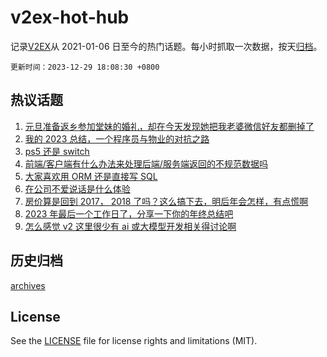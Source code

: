 # v2ex-hot-hub

 记录[V2EX](https://www.v2ex.com/)从 2021-01-06 日至今的热门话题。每小时抓取一次数据，按天[归档](archives)。

`更新时间：2023-12-29 18:08:30 +0800`

## 热议话题

1. [元旦准备返乡参加堂妹的婚礼，却在今天发现她把我老婆微信好友都删掉了](https://www.v2ex.com/t/1004269)
1. [我的 2023 总结，一个程序员与物业的对抗之路](https://www.v2ex.com/t/1004375)
1. [ps5 还是 switch](https://www.v2ex.com/t/1004267)
1. [前端/客户端有什么办法来处理后端/服务端返回的不规范数据吗](https://www.v2ex.com/t/1004262)
1. [大家喜欢用 ORM 还是直接写 SQL](https://www.v2ex.com/t/1004383)
1. [在公司不爱说话是什么体验](https://www.v2ex.com/t/1004274)
1. [房价算是回到 2017， 2018 了吗？这么搞下去，明后年会怎样，有点慌啊](https://www.v2ex.com/t/1004345)
1. [2023 年最后一个工作日了，分享一下你的年终总结吧](https://www.v2ex.com/t/1004314)
1. [怎么感觉 v2 这里很少有 ai 或大模型开发相关得讨论啊](https://www.v2ex.com/t/1004201)

## 历史归档

[archives](archives)

## License

See the [LICENSE](LICENSE) file for license rights and limitations (MIT).
